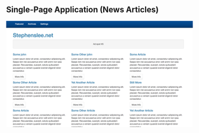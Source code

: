 ## Single-Page Application (News Articles)
![Alt text](/ReactJS/single-page/articles_0.png?raw=true "ARTICLES #1")
